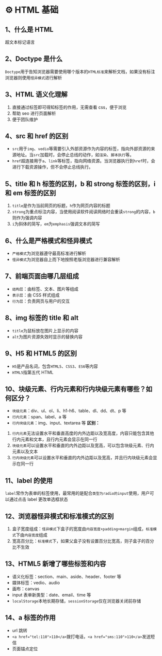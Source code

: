 # ⚙️ HTML 基础

## 1、什么是 HTML

超文本标记语言

## 2、Doctype 是什么

`Doctype`用于告知浏览器需要使用哪个版本的`HTML标准`来解析文档，如果没有标注浏览器则使用`怪异模式`进行解析

## 3、HTML 语义化理解

1. 直接通过标签即可得知标签的作用，无需查看 css，便于浏览
2. 帮助 seo 进行页面解析
3. 便于团队维护

## 4、src 和 href 的区别

-   `src`用于`img`、`vedio`等需要引入外部资源作为内容的标签，指向外部资源的来源地址。当`src`加载时，会停止总线的动作，如`渲染`、`脚本执行`等。
-   `href`超连接用于`a`、`link`等标签，指向网络资源。当浏览器执行到`href`时，会进行下载资源操作，但不会停止总线执行。

## 5、title 和 h 标签的区别，b 和 strong 标签的区别，i 和 em 标签的区别

1. `title`是作为当前网页的标题，`h`作为网页内容的标题
2. `strong`为重点标注内容，当使用阅读软件阅读网络时会重读`strong`的内容，`b`则作为强调内容
3. `i`为斜体的简写，`em`为`emphasis`强调文本的简写

## 6、什么是严格模式和怪异模式

-   `严格模式`为浏览器遵守最高标准进行解析
-   `怪异模式`为浏览器自上而下地按照老版浏览器进行兼容解析

## 7、前端页面由哪几层组成

-   `结构层`：由标签、文本、图片等组成
-   `表示层`：由 CSS 样式组成
-   `行为层`：负责网页与用户的交互

## 8、img 标签的 title 和 alt

-   `title`为鼠标放在图片上显示的内容
-   `alt`为图片资源失效时显示的替换内容

## 9、H5 和 HTML5 的区别

-   `H5`是产品名词，包含`HTML5`、`CSS3`、`ES6`等内容
-   `HTML5`指第五代 HTML

## 10、块级元素、行内元素和行内块级元素有哪些？如何区分？

-   `块级元素`：div、ul、ol、li、h1-h6、table、dl、dd、dt、p 等
-   `行内元素`：span、label、a 等
-   `行内块级元素`：img、input、textarea 等 **区别：**

1. `行内元素`无法设置水平和垂直高度的内外边距以及宽高度，内容只能包含其他行内元素和文本，且行内元素会显示在同一行
2. `块级元素`可以设置水平和垂直的内外边距以及宽高，可以包含块级元素、行内元素以及文本
3. `行内块级元素`可以设置水平和垂直的内外边距以及宽高，并且行内块级元素会显示在同一行

## 11、label 的使用

`label`常作为表单的标签使用，最常用的是配合`类型为radio的input`使用，用户可以通过点击 label 更改单选框状态

## 12、浏览器怪异模式和标准模式的区别

1. 盒子宽度组成：`怪异模式`下盒子的宽度由`内容宽度+padding+margin`组成，`标准模式`下由`内容宽度`组成
2. 宽高百分比：`标准模式`下，如果父盒子没有设置百分比宽高，则子盒子的百分比不生效

## 13、HTML5 新增了哪些标签和内容

-   语义化标签：section、main、aside、header、footer 等
-   媒体标签：vedio、audio
-   画布：canvas
-   input 表单新类型：date、email、time 等
-   `localStorage`本地长期存储，`sessionStorage`仅在浏览器关闭前存储

## 14、a 标签的作用

-   url 跳转
-   `<a href="tel:110">110</a>`拨打电话，`<a href="sms:110">110</a>`发送短信
-   页面锚点定位
